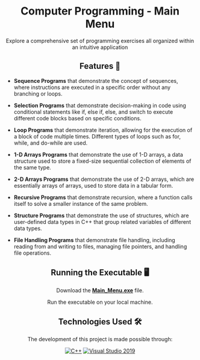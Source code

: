 <div align="center">

  # Computer Programming - Main Menu 

  Explore a comprehensive set of programming exercises all organized within an intuitive application

  ## Features 🧮

</div>

  - **Sequence Programs**
  that demonstrate the concept of sequences, where instructions are executed in a specific order without any branching or loops.

  - **Selection Programs**
  that demonstrate decision-making in code using conditional statements like if, else if, else, and switch to execute different code blocks based on specific conditions.

  - **Loop Programs**
  that demonstrate iteration, allowing for the execution of a block of code multiple times. Different types of loops such as for, while, and do-while are used.

  - **1-D Arrays Programs**
  that demonstrate the use of 1-D arrays, a data structure used to store a fixed-size sequential collection of elements of the same type.

  - **2-D Arrays Programs**
  that demonstrate the use of 2-D arrays, which are essentially arrays of arrays, used to store data in a tabular form.
  
  - **Recursive Programs**
  that demonstrate recursion, where a function calls itself to solve a smaller instance of the same problem.

  - **Structure Programs**
  that demonstrate the use of structures, which are user-defined data types in C++ that group related variables of different data types.

  - **File Handling Programs**
  that demonstrate file handling, including reading from and writing to files, managing file pointers, and handling file operations.

<div align="center">
  
  ## Running the Executable 🖥
  
  Download the [**Main_Menu.exe**](https://github.com/Valerio-SirLance/Programming_Main_Menu/blob/main/Computer%20Programming%202%20-%20Main%20Menu.exe) file.
  
  Run the executable on your local machine.
  
  ## Technologies Used 🛠️

  The development of this project is made possible through:

  [![C++](https://img.shields.io/badge/C++-00599C?style=flat&logo=c%2B%2B&logoColor=white)](https://isocpp.org/)
  [![Visual Studio 2019](https://img.shields.io/badge/Visual%20Studio%202019-5C2D91?style=flat&logo=visual-studio&logoColor=white)](https://visualstudio.microsoft.com/vs/older-downloads/)

</div>
